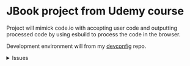 # JBook project from Udemy course

Project will mimick code.io with accepting user code and
outputting processed code by using esbuild to process the
code in the browser.

Development environment will from my
[devconfig](https://github.com/justin0979/devconfig) repo.

<details>
  <summary>Issues</summary>

<details>
<summary>
2 ways to solve (2nd solution is best):
</summary>
<summary>
Solved issue with my dev-configuration to add `esbuild.wasm`
file to `dist` directory by running:
</summary>

```sh
npm i -D copy-webpack-plugin
```

In `config/webpack.common.js` add:

```javascript
const CopyWebpackPlugin = require("copy-webpack-plugin");

module.exports = {
  // ...,
  plugins: [
    new CopyWebpackPlugin({
      patterns: [
        {
          from: "public", // copies all public dir contents to dist dir
        },
      ],
    }),
  ],
};
```

<summary>
Another solution is to set `wasmURL` in `esbuild.startService` to use `unpkg`
</summary>

```javascript
const startService = async () => {
  const service = await esbuild.startService({
    worker: true,
    wasmURL:
      "https://unpkg.com/esbuild-wasm@0.8.27/esbuild.wasm",
  });
};
```

Now, `esbuild.wasm` does not need to be added to `public/`.

</details>

---

<details>

<summary>Solved issue with saving changes and browser showing error:</summary>

```sh
GET http://localhost:3000/favicon.ico  [HTTP/1.1 404 Not Found 0ms]
```

In `config/webpack.common.js` add:

```javascript
module.exports = {
  // ...,
  plugins: [
    new CopyWebpackPlugin({
      patterns: [
        {
          from: "public/esbuild.wasm",
        },
      ],
    }),
  ],
};
```

</details>

---

</details>
